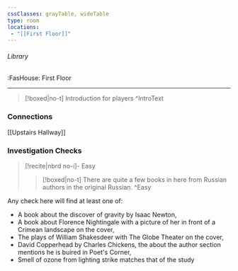 ```yaml
---
cssClasses: grayTable, wideTable
type: room
locations:
 - "[[First Floor]]"
---
```

###### Library
<span class="sub2">:FasHouse: First Floor</span>

---

> [!boxed|no-t]
> Introduction for players
>^IntroText
	
### Connections
[[Upstairs Hallway]]

### Investigation Checks

> [!recite|nbrd no-i]- Easy
> <br>
> 
>> [!boxed|no-t]
>> There are quite a few books in here from Russian authors in the original Russian.
>^Easy

Any check here will find at least one of:
- A book about the discover of gravity by Isaac Newton,
- A book about Florence Nightingale with a picture of her in front of a Crimean landscape on the cover,
- The plays of William Shakesdeer with The Globe Theater on the cover,
- David Copperhead by Charles Chickens, the about the author section mentions he is buired in Poet's Corner,
- Smell of ozone from lighting strike matches that of the study

